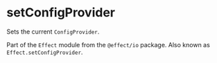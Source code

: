 # setConfigProvider

Sets the current `ConfigProvider`.

Part of the `Effect` module from the `@effect/io` package. Also known as `Effect.setConfigProvider`.
